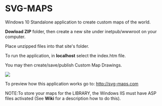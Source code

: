 # SVG-MAPS
Windows 10 Standalone application to create custom maps of the world.

**Dowload ZIP** folder, then create a new site under inetpub/wwwroot on your computer.

Place unzipped files into that site's folder.

To run the application, in **localhost** select the index.htm file. 

You may then create/save/publish Custom Map Drawings.

![](http://svg-maps.com/Images/introMap.png)

To preview how this application works go to: http://svg-maps.com

NOTE:To store your maps for the LIBRARY, the Windows IIS must have 
ASP files activated (See **Wiki** for a description how to do this).
